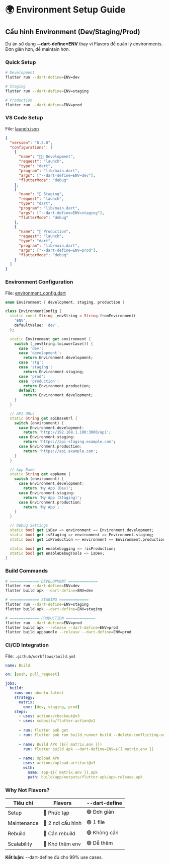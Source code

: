 # 🌍 Environment Setup Guide

## Cấu hình Environment (Dev/Staging/Prod)

Dự án sử dụng **--dart-define=ENV** thay vì Flavors để quản lý environments. Đơn giản hơn, dễ maintain hơn.

### Quick Setup

```bash
# Development
flutter run --dart-define=ENV=dev

# Staging
flutter run --dart-define=ENV=staging

# Production
flutter run --dart-define=ENV=prod
```

### VS Code Setup

File: [launch.json](http://_vscodecontentref_/10)

```json
{
  "version": "0.2.0",
  "configurations": [
    {
      "name": "🧑‍💻 Development",
      "request": "launch",
      "type": "dart",
      "program": "lib/main.dart",
      "args": ["--dart-define=ENV=dev"],
      "flutterMode": "debug"
    },
    {
      "name": "🧪 Staging",
      "request": "launch",
      "type": "dart",
      "program": "lib/main.dart",
      "args": ["--dart-define=ENV=staging"],
      "flutterMode": "debug"
    },
    {
      "name": "🚀 Production",
      "request": "launch",
      "type": "dart",
      "program": "lib/main.dart",
      "args": ["--dart-define=ENV=prod"],
      "flutterMode": "debug"
    }
  ]
}
```

### Environment Configuration

File: [environment_config.dart](http://_vscodecontentref_/11)

```dart
enum Environment { development, staging, production }

class EnvironmentConfig {
  static const String _envString = String.fromEnvironment(
    'ENV',
    defaultValue: 'dev',
  );

  static Environment get environment {
    switch (_envString.toLowerCase()) {
      case 'dev':
      case 'development':
        return Environment.development;
      case 'stg':
      case 'staging':
        return Environment.staging;
      case 'prod':
      case 'production':
        return Environment.production;
      default:
        return Environment.development;
    }
  }

  // API URLs
  static String get apiBaseUrl {
    switch (environment) {
      case Environment.development:
        return 'http://192.168.1.100:3000/api';
      case Environment.staging:
        return 'https://api-staging.example.com';
      case Environment.production:
        return 'https://api.example.com';
    }
  }

  // App Name
  static String get appName {
    switch (environment) {
      case Environment.development:
        return 'My App (Dev)';
      case Environment.staging:
        return 'My App (Staging)';
      case Environment.production:
        return 'My App';
    }
  }

  // Debug Settings
  static bool get isDev => environment == Environment.development;
  static bool get isStaging => environment == Environment.staging;
  static bool get isProduction => environment == Environment.production;

  static bool get enableLogging => !isProduction;
  static bool get enableDebugTools => isDev;
}
```

### Build Commands

```bash
# ============= DEVELOPMENT =============
flutter run --dart-define=ENV=dev
flutter build apk --dart-define=ENV=dev

# ============= STAGING =============
flutter run --dart-define=ENV=staging
flutter build apk --dart-define=ENV=staging

# ============= PRODUCTION =============
flutter run --dart-define=ENV=prod
flutter build apk --release --dart-define=ENV=prod
flutter build appbundle --release --dart-define=ENV=prod
```

### CI/CD Integration

File: `.github/workflows/build.yml`

```yaml
name: Build

on: [push, pull_request]

jobs:
  build:
    runs-on: ubuntu-latest
    strategy:
      matrix:
        env: [dev, staging, prod]
    steps:
      - uses: actions/checkout@v3
      - uses: subosito/flutter-action@v2
      
      - run: flutter pub get
      - run: flutter pub run build_runner build --delete-conflicting-outputs
      
      - name: Build APK (${{ matrix.env }})
        run: flutter build apk --dart-define=ENV=${{ matrix.env }}
      
      - name: Upload APK
        uses: actions/upload-artifact@v3
        with:
          name: app-${{ matrix.env }}.apk
          path: build/app/outputs/flutter-apk/app-release.apk
```

### Why Not Flavors?

| Tiêu chí | Flavors | --dart-define |
|----------|---------|---------------|
| Setup | 🔴 Phức tạp | 🟢 Đơn giản |
| Maintenance | 🔴 2 nơi cấu hình | 🟢 1 file |
| Rebuild | 🔴 Cần rebuild | 🟢 Không cần |
| Scalability | 🔴 Khó thêm env | 🟢 Dễ thêm |

**Kết luận**: --dart-define đủ cho 99% use cases.